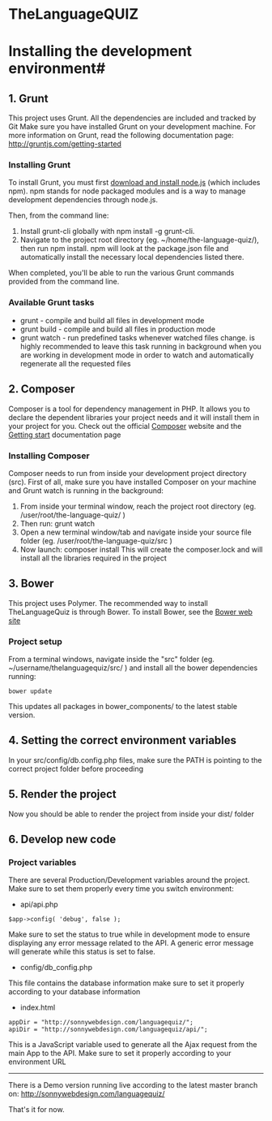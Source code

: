 # TheLanguageQUIZ #

# Installing the development environment#

## 1. Grunt ##
This project uses Grunt.
All the dependencies are included and tracked by Git
Make sure you have installed Grunt on your development machine. For more information on Grunt, read the following documentation page: http://gruntjs.com/getting-started

### Installing Grunt ###
To install Grunt, you must first [download and install node.js](https://nodejs.org/download/) (which includes npm). npm stands for node packaged modules and is a way to manage development dependencies through node.js.

Then, from the command line:

1. Install grunt-cli globally with npm install -g grunt-cli.
2. Navigate to the project root directory (eg. ~/home/the-language-quiz/), then run npm install. npm will look at the package.json file and automatically install the necessary local dependencies listed there.

When completed, you'll be able to run the various Grunt commands provided from the command line.

### Available Grunt tasks ###

* grunt  - compile and build all files in development mode
* grunt build - compile and build all files in production mode
* grunt watch  - run predefined tasks whenever watched files change. is highly recommended to leave this task running in background when you are working in development mode in order to watch and automatically regenerate all the requested files

## 2. Composer ##
Composer is a tool for dependency management in PHP. It allows you to declare the dependent libraries your project needs and it will install them in your project for you.
Check out the official [Composer](https://getcomposer.org/) website and the [Getting start](https://getcomposer.org/doc/00-intro.md) documentation page

### Installing Composer ###
Composer needs to run from inside your development project directory (src).
First of all, make sure you have installed Composer on your machine and Grunt watch is running in the background:
1. From inside your terminal window, reach the project root directory (eg. /user/root/the-language-quiz/ )
2. Then run: grunt watch
3. Open a new terminal window/tab and navigate inside your source file folder (eg. /user/root/the-language-quiz/src )
4. Now launch: composer install
This will create the composer.lock and will install all the libraries required in the project

## 3. Bower ##
This project uses Polymer. The recommended way to install TheLanguageQuiz is through Bower. To install Bower, see the [Bower web site](http://bower.io/)

### Project setup ###
From a terminal windows, navigate inside the "src" folder (eg. ~/username/thelanguagequiz/src/ ) and install all the bower dependencies running:

```
bower update
```
This updates all packages in bower_components/ to the latest stable version.

## 4. Setting the correct environment variables ##
In your src/config/db.config.php files, make sure the PATH is pointing to the correct project folder before proceeding

## 5. Render the project ##
Now you should be able to render the project from inside your dist/ folder

## 6. Develop new code ##

### Project variables ###
There are several Production/Development variables around the project.
Make sure to set them properly every time you switch environment:

* api/api.php

```
$app->config( 'debug', false );
```
Make sure to set the status to true while in development mode to ensure displaying any error message related to the API. A generic error message will generate while this status is set to false.

* config/db_config.php

This file contains the database information
make sure to set it properly according to your database information

* index.html

```
appDir = "http://sonnywebdesign.com/languagequiz/";
apiDir = "http://sonnywebdesign.com/languagequiz/api/";
```
This is a JavaScript variable used to generate all the Ajax request from the main App to the API. Make sure to set it properly according to your environment URL

----
There is a Demo version running live according to the latest master branch on: http://sonnywebdesign.com/languagequiz/


That's it for now.
